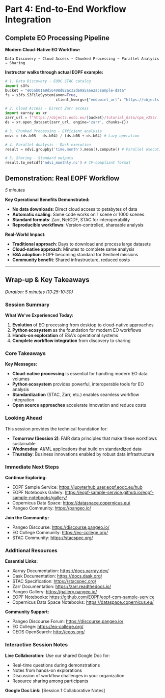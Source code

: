 # Part 4: End-to-End Workflow Integration

## Complete EO Processing Pipeline

**Modern Cloud-Native EO Workflow:**
```
Data Discovery → Cloud Access → Chunked Processing → Parallel Analysis → Sharing
```

**Instructor walks through actual EOPF example:**
```python
# 1. Data Discovery - EODC STAC catalog
import s3fs
bucket = "e05ab01a9d56408d82ac32d69a5aae2a:sample-data"
fs = s3fs.S3FileSystem(anon=True, 
                       client_kwargs={"endpoint_url": "https://objects.eodc.eu"})

# 2. Cloud Access - Direct Zarr access
import xarray as xr
zarr_url = f"https://objects.eodc.eu/{bucket}/tutorial_data/cpm_v253/..."
ds = xr.open_dataset(zarr_url, engine='zarr', chunks={})

# 3. Chunked Processing - Efficient analysis
ndvi = (ds.b08 - ds.b04) / (ds.b08 + ds.b04) # Lazy operation

# 4. Parallel Analysis - Dask execution 
result = ndvi.groupby('time.month').mean().compute() # Parallel execution

# 5. Sharing - Standard outputs
result.to_netcdf('ndvi_monthly.nc') # CF-compliant format
```

## Demonstration: Real EOPF Workflow
*5 minutes*

**Key Operational Benefits Demonstrated:**
- **No data downloads**: Direct cloud access to petabytes of data
- **Automatic scaling**: Same code works on 1 scene or 1000 scenes
- **Standard formats**: Zarr, NetCDF, STAC for interoperability
- **Reproducible workflows**: Version-controlled, shareable analysis

**Real-World Impact:**
- **Traditional approach**: Days to download and process large datasets
- **Cloud-native approach**: Minutes to complete same analysis
- **ESA adoption**: EOPF becoming standard for Sentinel missions
- **Community benefit**: Shared infrastructure, reduced costs

---

## Wrap-up & Key Takeaways
*Duration: 5 minutes (10:25-10:30)*

### Session Summary

**What We've Experienced Today:**
1. **Evolution** of EO processing from desktop to cloud-native approaches
2. **Python ecosystem** as the foundation for modern EO workflows
3. **Hands-on exploration** of ESA's operational systems
4. **Complete workflow integration** from discovery to sharing

### Core Takeaways

**Key Messages:**
- **Cloud-native processing** is essential for handling modern EO data volumes
- **Python ecosystem** provides powerful, interoperable tools for EO analysis
- **Standardization** (STAC, Zarr, etc.) enables seamless workflow integration
- **Open source approaches** accelerate innovation and reduce costs

### Looking Ahead

This session provides the technical foundation for:
- **Tomorrow (Session 2)**: FAIR data principles that make these workflows sustainable
- **Wednesday**: AI/ML applications that build on standardized data
- **Thursday**: Business innovations enabled by robust data infrastructure

### Immediate Next Steps

**Continue Exploring:**
- EOPF Sample Service: https://jupyterhub.user.eopf.eodc.eu/hub
- EOPF Notebooks Gallery: https://eopf-sample-service.github.io/eopf-sample-notebooks/gallery/
- Copernicus Data Space: https://dataspace.copernicus.eu/
- Pangeo Community: https://pangeo.io/

**Join the Community:**
- Pangeo Discourse: https://discourse.pangeo.io/
- EO College Community: https://eo-college.org/
- STAC Community: https://stacspec.org/

### Additional Resources

**Essential Links:**
- Xarray Documentation: https://docs.xarray.dev/
- Dask Documentation: https://docs.dask.org/
- STAC Specification: https://stacspec.org/
- Zarr Documentation: https://zarr.readthedocs.io/
- Pangeo Gallery: https://gallery.pangeo.io/
- EOPF Notebooks: https://github.com/EOPF/eopf-cpm-sample-service
- Copernicus Data Space Notebooks: https://dataspace.copernicus.eu/

**Community Support:**
- Pangeo Discourse Forum: https://discourse.pangeo.io/
- EO College: https://eo-college.org/
- CEOS OpenSearch: http://ceos.org/

### Interactive Session Notes

**Live Collaboration:** Use our shared Google Doc for:
- Real-time questions during demonstrations
- Notes from hands-on explorations
- Discussion of workflow challenges in your organization
- Resource sharing among participants

**Google Doc Link:** [Session 1 Collaborative Notes]
